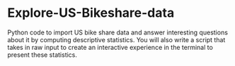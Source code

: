 # Explore-US-Bikeshare-data
Python code to import US bike share data and answer interesting questions about it by computing descriptive statistics.  You will also write a script that takes in raw input to create an interactive experience in the terminal to present these statistics.
